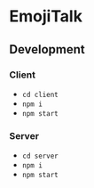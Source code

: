# EmojiTalk

## Development

### Client

- `cd client`
- `npm i`
- `npm start`

### Server

- `cd server`
- `npm i`
- `npm start`
